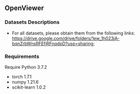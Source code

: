 
## OpenViewer

### Datasets Descriptions

- For all datasets, please obtain them from the following links: <https://drive.google.com/drive/folders/1ew_1h023jA-bqnZrbWnsRFEfjRFnqdpD?usp=sharing>;

### Requirements

Require Python 3.7.2

- torch 1.7.1
- numpy 1.21.6
- scikit-learn 1.0.2
